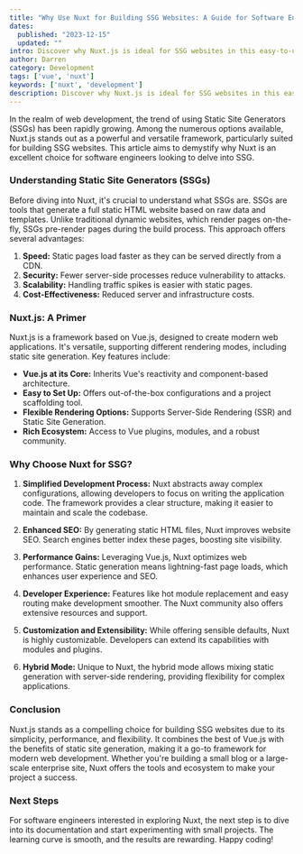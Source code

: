 ```yaml
---
title: "Why Use Nuxt for Building SSG Websites: A Guide for Software Engineers"
dates:
  published: "2023-12-15"
  updated: ""
intro: Discover why Nuxt.js is ideal for SSG websites in this easy-to-understand guide, exploring its benefits in speed, SEO, and developer experience.
author: Darren
category: Development
tags: ['vue', 'nuxt']
keywords: ['nuxt', 'development']
description: Discover why Nuxt.js is ideal for SSG websites in this easy-to-understand guide, exploring its benefits in speed, SEO, and developer experience.
---
```


In the realm of web development, the trend of using Static Site Generators (SSGs) has been rapidly growing. Among the numerous options available, Nuxt.js stands out as a powerful and versatile framework, particularly suited for building SSG websites. This article aims to demystify why Nuxt is an excellent choice for software engineers looking to delve into SSG.

### Understanding Static Site Generators (SSGs)

Before diving into Nuxt, it's crucial to understand what SSGs are. SSGs are tools that generate a full static HTML website based on raw data and templates. Unlike traditional dynamic websites, which render pages on-the-fly, SSGs pre-render pages during the build process. This approach offers several advantages:

1. **Speed:** Static pages load faster as they can be served directly from a CDN.
2. **Security:** Fewer server-side processes reduce vulnerability to attacks.
3. **Scalability:** Handling traffic spikes is easier with static pages.
4. **Cost-Effectiveness:** Reduced server and infrastructure costs.

### Nuxt.js: A Primer

Nuxt.js is a framework based on Vue.js, designed to create modern web applications. It's versatile, supporting different rendering modes, including static site generation. Key features include:

- **Vue.js at its Core:** Inherits Vue's reactivity and component-based architecture.
- **Easy to Set Up:** Offers out-of-the-box configurations and a project scaffolding tool.
- **Flexible Rendering Options:** Supports Server-Side Rendering (SSR) and Static Site Generation.
- **Rich Ecosystem:** Access to Vue plugins, modules, and a robust community.

### Why Choose Nuxt for SSG?

1. **Simplified Development Process:** Nuxt abstracts away complex configurations, allowing developers to focus on writing the application code. The framework provides a clear structure, making it easier to maintain and scale the codebase.

2. **Enhanced SEO:** By generating static HTML files, Nuxt improves website SEO. Search engines better index these pages, boosting site visibility.

3. **Performance Gains:** Leveraging Vue.js, Nuxt optimizes web performance. Static generation means lightning-fast page loads, which enhances user experience and SEO.

4. **Developer Experience:** Features like hot module replacement and easy routing make development smoother. The Nuxt community also offers extensive resources and support.

5. **Customization and Extensibility:** While offering sensible defaults, Nuxt is highly customizable. Developers can extend its capabilities with modules and plugins.

6. **Hybrid Mode:** Unique to Nuxt, the hybrid mode allows mixing static generation with server-side rendering, providing flexibility for complex applications.

### Conclusion

Nuxt.js stands as a compelling choice for building SSG websites due to its simplicity, performance, and flexibility. It combines the best of Vue.js with the benefits of static site generation, making it a go-to framework for modern web development. Whether you're building a small blog or a large-scale enterprise site, Nuxt offers the tools and ecosystem to make your project a success.

### Next Steps

For software engineers interested in exploring Nuxt, the next step is to dive into its documentation and start experimenting with small projects. The learning curve is smooth, and the results are rewarding. Happy coding!